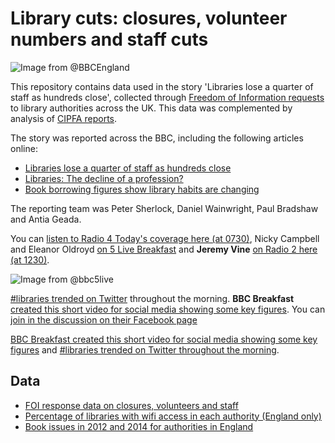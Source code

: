 # Library cuts: closures, volunteer numbers and staff cuts

![Image from @BBCEngland](https://pbs.twimg.com/media/CetbYziWIAEw8N4.jpg)

This repository contains data used in the story 'Libraries lose a quarter of staff as hundreds close', collected through [Freedom of Information requests](https://github.com/BBC-Data-Unit/libraries/blob/master/FOI_request.md) to library authorities across the UK. This data was complemented by analysis of [CIPFA reports](http://www.cipfa.org/services/statistics/comparative-profiles/public-libraries).

The story was reported across the BBC, including the following articles online:

* [Libraries lose a quarter of staff as hundreds close](http://www.bbc.co.uk/news/uk-england-35707956)
* [Libraries: The decline of a profession?](http://www.bbc.co.uk/news/uk-england-35724957)
* [Book borrowing figures show library habits are changing](http://www.bbc.co.uk/news/uk-england-35788332)

The reporting team was Peter Sherlock, Daniel Wainwright, Paul Bradshaw and Antia Geada.

You can [listen to Radio 4 Today's coverage here (at 0730)](http://www.bbc.co.uk/programmes/b074x312), Nicky Campbell and Eleanor Oldroyd [on 5 Live Breakfast](http://www.bbc.co.uk/programmes/b074z5m5) and **Jeremy Vine** [on Radio 2 here (at 1230)](http://www.bbc.co.uk/programmes/b074lfpf). 

![Image from @bbc5live](https://pbs.twimg.com/media/Ces4VfHWEAAfliU.jpg)

[#libraries trended on Twitter](https://twitter.com/WeNeedLibraries/status/714758162704953347) throughout the morning. **BBC Breakfast** [created this short video for social media showing some key figures](https://twitter.com/BBCBreakfast/status/714703963078176768). You can [join in the discussion on their Facebook page](https://www.facebook.com/bbcbreakfast/videos/vb.127439507270196/1294853730528762/?type=2&theater) 

[BBC Breakfast created this short video for social media showing some key figures](https://twitter.com/BBCBreakfast/status/714703963078176768) and [#libraries trended on Twitter throughout the morning](https://twitter.com/WeNeedLibraries/status/714758162704953347).

## Data

* [FOI response data on closures, volunteers and staff](https://github.com/BBC-Data-Unit/libraries/blob/master/library_closures_BBC.csv)
* [Percentage of libraries with wifi access in each authority (England only)](https://github.com/BBC-Data-Unit/libraries/blob/master/LibrariesWithWiFiPoints.csv)
* [Book issues in 2012 and 2014 for authorities in England](https://github.com/BBC-Data-Unit/libraries/blob/master/LibrariesBookBorrowing.csv)
